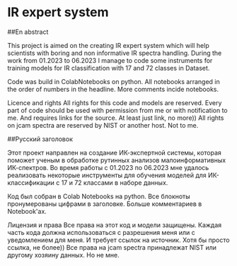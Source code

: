 # IR expert system

##En abstract

This project is aimed on the creating IR expert system which will help scientists 
with boring and non informative IR spectra handling. 
During the work from 01.2023 to 06.2023 I manage to code some instruments 
for training models for IR classification with 17 and 72 classes in Dataset.

Code was build in ColabNotebooks on python. 
All notebooks arranged in the order of numbers in the headline. 
More comments incide notebooks.

Licence and rights
All rights for this code and models are reserved.
Every part of code should be used with permission from me or
with notification to me. And requires links for the source. 
At least just link, no more))
All rights on jcam spectra are reserved by NIST or another host. Not to me. 

##Русский заголовок

Этот проект направлен на создание ИК-экспертной системы, которая поможет ученым
в обработке рутинных анализов малоинформативных ИК-спектров. 
Во время работы с 01.2023 по 06.2023 мне удалось реализовать некоторые инструменты
для обучения моделей для ИК-классификации с 17 и 72 классами в наборе данных.

Код был собран в Colab Notebooks на python. 
Все блокноты пронумерованы цифрами в заголовке. 
Больше комментариев в Notebook'ах.

Лицензия и права
Все права на этот код и модели защищены.
Каждая часть кода должна использоваться с разрешения меня или
с уведомлением для меня. И требует ссылок на источник. 
Хотя бы просто ссылка, не более))
Все права на jcam spectra принадлежат NIST или другому хозяину данных. Но не мне.
